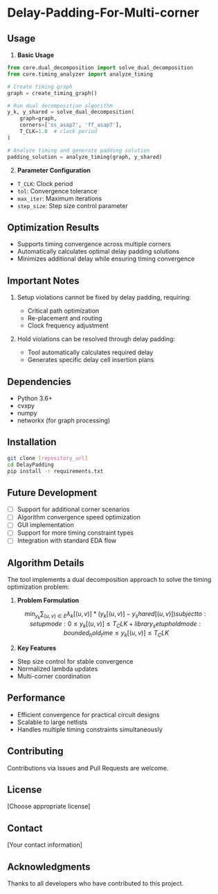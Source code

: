 # Delay-Padding-For-Multi-corner

## Usage
1. **Basic Usage**
```python
from core.dual_decomposition import solve_dual_decomposition
from core.timing_analyzer import analyze_timing

# Create timing graph
graph = create_timing_graph()

# Run dual decomposition algorithm
y_k, y_shared = solve_dual_decomposition(
    graph=graph,
    corners=['ss_asap7', 'ff_asap7'],
    T_CLK=1.0  # clock period
)

# Analyze timing and generate padding solution
padding_solution = analyze_timing(graph, y_shared)
```

2. **Parameter Configuration**
- `T_CLK`: Clock period
- `tol`: Convergence tolerance
- `max_iter`: Maximum iterations
- `step_size`: Step size control parameter

## Optimization Results
- Supports timing convergence across multiple corners
- Automatically calculates optimal delay padding solutions
- Minimizes additional delay while ensuring timing convergence

## Important Notes
1. Setup violations cannot be fixed by delay padding, requiring:
   - Critical path optimization
   - Re-placement and routing
   - Clock frequency adjustment

2. Hold violations can be resolved through delay padding:
   - Tool automatically calculates required delay
   - Generates specific delay cell insertion plans

## Dependencies
- Python 3.6+
- cvxpy
- numpy
- networkx (for graph processing)

## Installation
```bash
git clone [repository_url]
cd DelayPadding
pip install -r requirements.txt
```

## Future Development
- [ ] Support for additional corner scenarios
- [ ] Algorithm convergence speed optimization
- [ ] GUI implementation
- [ ] Support for more timing constraint types
- [ ] Integration with standard EDA flow

## Algorithm Details
The tool implements a dual decomposition approach to solve the timing optimization problem:

1. **Problem Formulation**
```math
min_{y_k} ∑_{(u,v)∈E} λ_k[(u,v)] * (y_k[(u,v)] - y_shared[(u,v)])

subject to:
setup mode: 0 ≤ y_k[(u,v)] ≤ T_CLK + library_setup
hold mode: bounded_hold_time ≤ y_k[(u,v)] ≤ T_CLK
```

2. **Key Features**
- Step size control for stable convergence
- Normalized lambda updates
- Multi-corner coordination

## Performance
- Efficient convergence for practical circuit designs
- Scalable to large netlists
- Handles multiple timing constraints simultaneously

## Contributing
Contributions via Issues and Pull Requests are welcome.

## License
[Choose appropriate license]

## Contact
[Your contact information]

## Acknowledgments
Thanks to all developers who have contributed to this project.

